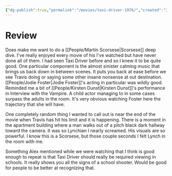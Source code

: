 ```yaml
---
{"dg-publish":true,"permalink":"/movies/taxi-driver-1976/","created":"2024-04-05","updated":"2024-05-07"}
---
```



# Review

Does make me want to do a [[People/Martin Scorsese\|Scorsese]] deep dive. I've really enjoyed every movie of his I've watched but have never done all of them. I had seen Taxi Driver before and so I knew it to be quite good. One particular component is the almost sinister calming music that brings us back down in between scenes. It puts you back at ease before we see Travis doing or saying some other insane nonsense at out destination. [[People/Jodie Foster\|Jodie Foster]]'s acting in particular was wildly good. Reminded me a bit of [[People/Kirsten Dunst\|Kirsten Dunst]]'s performance in Interview with the Vampire. A child actor managing to in some cases surpass the adults in the room. It's very obvious watching Foster here the trajectory that she will have.

One completely random thing I wanted to call out is near the end of the movie when Travis has hit his limit and it is happening. There is a moment in the apartment building where a man walks out of a pitch black dark hallway toward the camera. It was so Lynchian I nearly screamed. His visuals are so powerful. I know this is a Scorsese, but those couple seconds I felt Lynch in the room with me.

Something Alex mentioned while we were watching that I think is good enough to repeat is that Taxi Driver should really be required viewing in schools. It really shows you all the signs of a school shooter. Would be good for people to be better at recognizing that.
